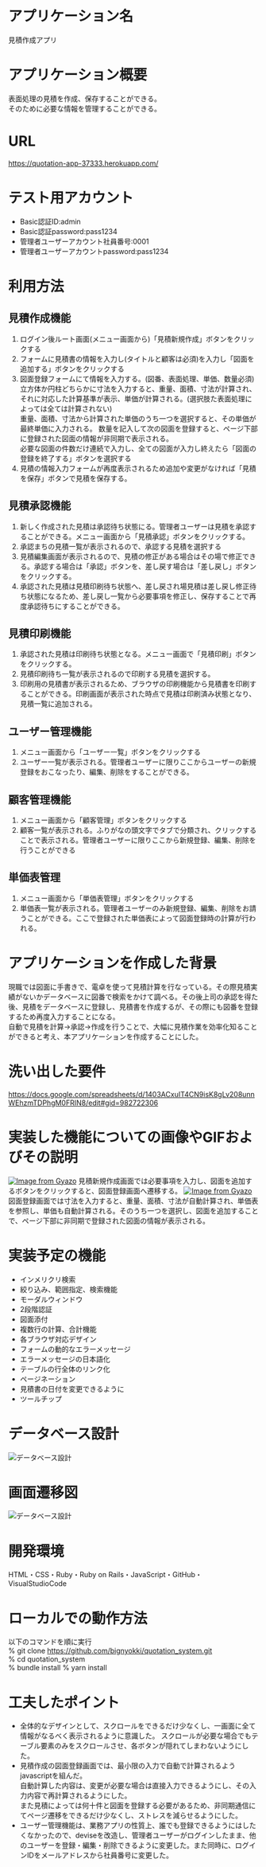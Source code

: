 # アプリケーション名
見積作成アプリ

# アプリケーション概要
表面処理の見積を作成、保存することができる。  
そのために必要な情報を管理することができる。

# URL
https://quotation-app-37333.herokuapp.com/

# テスト用アカウント
- Basic認証ID:admin
- Basic認証password:pass1234
- 管理者ユーザーアカウント社員番号:0001
- 管理者ユーザーアカウントpassword:pass1234

# 利用方法
## 見積作成機能
1. ログイン後ルート画面(メニュー画面から)「見積新規作成」ボタンをクリックする  
1. フォームに見積書の情報を入力し(タイトルと顧客は必須)を入力し「図面を追加する」ボタンをクリックする
1. 図面登録フォームにて情報を入力する。(図番、表面処理、単価、数量必須)  
立方体か円柱どちらかに寸法を入力すると、重量、面積、寸法が計算され、それに対応した計算基準が表示、単価が計算される。(選択肢た表面処理によっては全ては計算されない)  
重量、面積、寸法から計算された単価のうち一つを選択すると、その単価が最終単価に入力される。
数量を記入して次の図面を登録すると、ページ下部に登録された図面の情報が非同期で表示される。  
必要な図面の件数だけ連続で入力し、全ての図面が入力し終えたら「図面の登録を終了する」ボタンを選択する  
1. 見積の情報入力フォームが再度表示されるため追加や変更がなければ「見積を保存」ボタンで見積を保存する。
## 見積承認機能
1. 新しく作成された見積は承認待ち状態にる。管理者ユーザーは見積を承認することができる。メニュー画面から「見積承認」ボタンをクリックする。  
1. 承認まちの見積一覧が表示されるので、承認する見積を選択する  
1. 見積編集画面が表示されるので、見積の修正がある場合はその場で修正できる。承認する場合は「承認」ボタンを、差し戻す場合は「差し戻し」ボタンをクリックする。
1. 承認された見積は見積印刷待ち状態へ、差し戻され場見積は差し戻し修正待ち状態になるため、差し戻し一覧から必要事項を修正し、保存することで再度承認待ちにすることができる。
## 見積印刷機能
1. 承認された見積は印刷待ち状態となる。メニュー画面で「見積印刷」ボタンをクリックする。
1. 見積印刷待ち一覧が表示されるので印刷する見積を選択する。
1. 印刷用の見積書が表示されるため、ブラウザの印刷機能から見積書を印刷することができる。印刷画面が表示された時点で見積は印刷済み状態となり、見積一覧に追加される。
## ユーザー管理機能
1. メニュー画面から「ユーザー一覧」ボタンをクリックする
1. ユーザー一覧が表示される。管理者ユーザーに限りここからユーザーの新規登録をおこなったり、編集、削除をすることができる。
## 顧客管理機能
1. メニュー画面から「顧客管理」ボタンをクリックする
1. 顧客一覧が表示される。ふりがなの頭文字でタブで分類され、クリックすることで表示される。管理者ユーザーに限りここから新規登録、編集、削除を行うことができる
## 単価表管理
1. メニュー画面から「単価表管理」ボタンをクリックする
1. 単価表一覧が表示される。管理者ユーザーのみ新規登録、編集、削除をお請うことができる。ここで登録された単価表によって図面登録時の計算が行われる。

# アプリケーションを作成した背景
現職では図面に手書きで、電卓を使って見積計算を行なっている。その際見積実績がないかデータベースに図番で検索をかけて調べる。その後上司の承認を得た後、見積をデータベースに登録し、見積書を作成するが、その際にも図番を登録するため再度入力することになる。  
自動で見積を計算→承認→作成を行うことで、大幅に見積作業を効率化知ることができると考え、本アプリケーションを作成することにした。

# 洗い出した要件
https://docs.google.com/spreadsheets/d/1403ACxuIT4CN9isK8gLv208unnWEhzmTDPhgM0FRIN8/edit#gid=982722306

# 実装した機能についての画像やGIFおよびその説明
[![Image from Gyazo](https://i.gyazo.com/69ba91a76261d5a2dc67a276430223e6.gif)](https://gyazo.com/69ba91a76261d5a2dc67a276430223e6)
見積新規作成画面では必要事項を入力し、図面を追加するボタンをクリックすると、図面登録画面へ遷移する。
[![Image from Gyazo](https://i.gyazo.com/9563be6c91744c93eb6b467026aa01e8.gif)](https://gyazo.com/9563be6c91744c93eb6b467026aa01e8)
図面登録画面では寸法を入力すると、重量、面積、寸法が自動計算され、単価表を参照し、単価も自動計算される。そのうち一つを選択し、図面を追加することで、ページ下部に非同期で登録された図面の情報が表示される。

# 実装予定の機能
- インメリクリ検索
- 絞り込み、範囲指定、検索機能
- モーダルウィンドウ
- 2段階認証
- 図面添付
- 複数行の計算、合計機能
- 各ブラウザ対応デザイン
- フォームの動的なエラーメッセージ
- エラーメッセージの日本語化
- テーブルの行全体のリンク化
- ページネーション
- 見積書の日付を変更できるように
- ツールチップ

# データベース設計

![データベース設計](DB.png)

# 画面遷移図

![データベース設計](STD.png)

# 開発環境

HTML・CSS・Ruby・Ruby on Rails・JavaScript・GitHub・VisualStudioCode

# ローカルでの動作方法

以下のコマンドを順に実行  
% git clone https://github.com/bignyokki/quotation_system.git  
% cd quotation_system  
% bundle install
% yarn install

# 工夫したポイント

- 全体的なデザインとして、スクロールをできるだけ少なくし、一画面に全て情報がなるべく表示されるように意識した。
スクロールが必要な場合でもテーブル要素のみをスクロールさせ、各ボタンが隠れてしまわないようにした。  
- 見積作成の図面登録画面では、最小限の入力で自動で計算されるようjavascriptを組んだ。  
自動計算した内容は、変更が必要な場合は直接入力できるようにし、その入力内容で再計算されるようにした。  
また見積によっては何十件と図面を登録する必要があるため、非同期通信にてページ遷移をできるだけ少なくし、ストレスを減らせるようにした。
- ユーザー管理機能は、業務アプリの性質上、誰でも登録できるようにはしたくなかったので、deviseを改造し、管理者ユーザーがログインしたまま、他のユーザーを登録・編集・削除できるように変更した。また同時に、ログインIDをメールアドレスから社員番号に変更した。